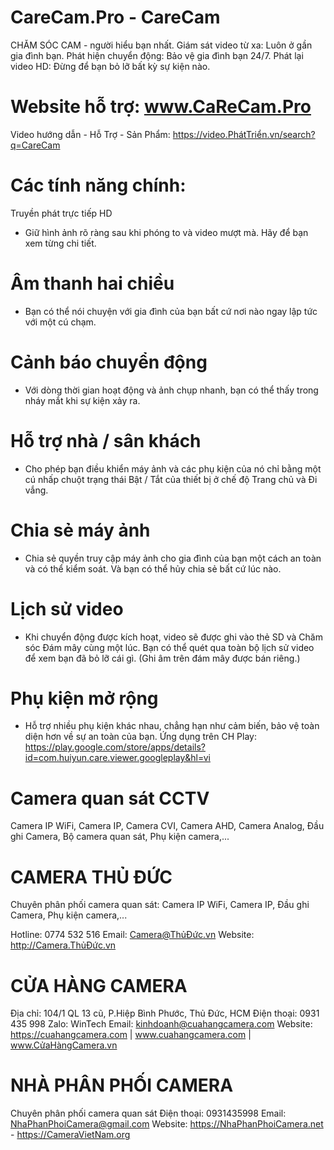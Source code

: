 # CareCam.Pro - CareCam
CHĂM SÓC CAM - người hiểu bạn nhất.
Giám sát video từ xa: Luôn ở gần gia đình bạn.
Phát hiện chuyển động: Bảo vệ gia đình bạn 24/7.
Phát lại video HD: Đừng để bạn bỏ lỡ bất kỳ sự kiện nào.
# Website hỗ trợ: www.CaReCam.Pro
Video hướng dẫn - Hỗ Trợ - Sản Phẩm: https://video.PhátTriển.vn/search?q=CareCam

# Các tính năng chính:
Truyền phát trực tiếp HD
- Giữ hình ảnh rõ ràng sau khi phóng to và video mượt mà.
  Hãy để bạn xem từng chi tiết.

# Âm thanh hai chiều
- Bạn có thể nói chuyện với gia đình của bạn bất cứ nơi nào ngay lập tức
   với một cú chạm.

# Cảnh báo chuyển động
- Với dòng thời gian hoạt động và ảnh chụp nhanh, bạn có thể thấy trong nháy mắt
  khi sự kiện xảy ra.

# Hỗ trợ nhà / sân khách
- Cho phép bạn điều khiển máy ảnh và các phụ kiện của nó chỉ bằng một cú nhấp chuột
  trạng thái Bật / Tắt của thiết bị ở chế độ Trang chủ và Đi vắng.

# Chia sẻ máy ảnh
- Chia sẻ quyền truy cập máy ảnh cho gia đình của bạn một cách an toàn và có thể kiểm soát.
  Và bạn có thể hủy chia sẻ bất cứ lúc nào.

# Lịch sử video
- Khi chuyển động được kích hoạt, video sẽ được ghi vào thẻ SD và Chăm sóc
  Đám mây cùng một lúc. Bạn có thể quét qua toàn bộ lịch sử video để xem
  bạn đã bỏ lỡ cái gì. (Ghi âm trên đám mây được bán riêng.)

# Phụ kiện mở rộng
- Hỗ trợ nhiều phụ kiện khác nhau, chẳng hạn như
   cảm biến, bảo vệ toàn diện hơn về sự an toàn của bạn.
Ứng dụng trên CH Play:    https://play.google.com/store/apps/details?id=com.huiyun.care.viewer.googleplay&hl=vi
   
# Camera quan sát CCTV
 Camera IP WiFi, Camera IP, Camera CVI, Camera AHD, Camera Analog, Đầu ghi Camera, Bộ camera quan sát, Phụ kiện camera,...

# CAMERA THỦ ĐỨC
Chuyên phân phối camera quan sát: Camera IP WiFi, Camera IP, Đầu ghi Camera, Phụ kiện camera,...

Hotline: 0774 532 516 Email: Camera@ThủĐức.vn Website: http://Camera.ThủĐức.vn

# CỬA HÀNG CAMERA 
Địa chỉ: 104/1 QL 13 cũ, P.Hiệp Bình Phước, Thủ Đức, HCM
Điện thoại: 0931 435 998 Zalo: WinTech
Email: kinhdoanh@cuahangcamera.com
Website: https://cuahangcamera.com | www.cuahangcamera.com | www.CửaHàngCamera.vn


# NHÀ PHÂN PHỐI CAMERA 
Chuyên phân phối camera quan sát
Điện thoại: 0931435998
Email: NhaPhanPhoiCamera@gmail.com
Website: https://NhaPhanPhoiCamera.net - https://CameraVietNam.org
